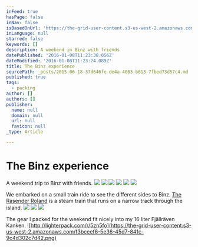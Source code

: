 ```yaml
---
inFeed: true
hasPage: false
inNav: false
isBasedOnUrl: 'https://the-grid-user-content.s3-us-west-2.amazonaws.com/97f95029-73c1-457a-a4dc-3a4d5e629b6e.jpg'
inLanguage: null
starred: false
keywords: []
description: A weekend in Binz with friends
datePublished: '2016-01-08T11:23:38.056Z'
dateModified: '2016-01-08T11:23:24.089Z'
title: The Binz experience
sourcePath: _posts/2015-06-18-37d646fe-de4a-4083-b613-7fbed73d57c4.md
published: true
tags:
  - packing
author: []
authors: []
publisher:
  name: null
  domain: null
  url: null
  favicon: null
_type: Article

---
```

# The Binz experience

A weekend trip to Binz with friends.
![](https://the-grid-user-content.s3-us-west-2.amazonaws.com/97f95029-73c1-457a-a4dc-3a4d5e629b6e.jpg)
![](https://the-grid-user-content.s3-us-west-2.amazonaws.com/52b16afb-bb3a-4f7d-a997-29a338b1ba41.jpg)
![](https://the-grid-user-content.s3-us-west-2.amazonaws.com/c863f1a7-174d-4aa4-9a47-6b73558bb41d.jpg)
![](https://the-grid-user-content.s3-us-west-2.amazonaws.com/e6f7f914-71bc-49d7-90e0-09d2d4437048.jpg)
![](https://the-grid-user-content.s3-us-west-2.amazonaws.com/c1bd31da-6df1-4641-80a3-a50ff857e8ef.jpg)
![](https://the-grid-user-content.s3-us-west-2.amazonaws.com/57909f23-1886-4b74-88e3-838347b0bf66.jpg)

We embarked on a small train ride to see the different sides to Binz. [The Rasender Roland][0] is a steam train that runs on a narrow track through the island.
![](https://the-grid-user-content.s3-us-west-2.amazonaws.com/ae358560-0cd4-4005-a759-719b5634378f.jpg)
![](https://the-grid-user-content.s3-us-west-2.amazonaws.com/54c831b0-b3b8-42a6-be43-81fdbc76f7f7.jpg)
![](https://the-grid-user-content.s3-us-west-2.amazonaws.com/a5959e5e-7658-4d29-8beb-6f92d9739f95.jpg)

The gear I packed for the weekend fit nicely into my 16 liter Fjällräven Kanken.
![http://lighterpack.com/r/5zn5fo](https://the-grid-user-content.s3-us-west-2.amazonaws.com/f3bceef6-5e36-45d7-841c-9c4d302c7d42.png)

[0]: http://ruegensche-baederbahn.de/
